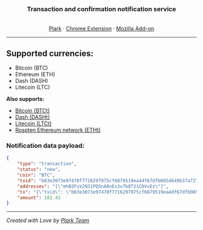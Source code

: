 
<p align="center">
  <h3 align="center">Transaction and confirmation notification service</h3>
  <p align="center">
    <br/>
    <a href="https://plark.io">Plark</a>
    ·
    <a href="https://chrome.google.com/webstore/detail/berrywallet/boidgcdefidhoojfljngigkjffbodjmn">Chrome Extension</a>
    ·
    <a href="https://addons.mozilla.org/firefox/addon/berrywallet">Mozilla Add-on</a>
  </p>
</p>

<hr />

## Supported currencies:

 - Bitcoin (BTC)
 - Ethereum (ETH)
 - Dash (DASH)
 - Litecoin (LTC)

**Also supports:**
 - [Bitcoin (BTCt)](https://test.btc.explorer.berrywallet.io)
 - [Dash (DASHt)](https://testnet-insight.dashevo.org/insight)
 - [Litecoin (LTCt)](https://test.ltc.explorer.berrywallet.io) 
 - [Rospten Ethereum network (ETHt)](https://ropsten.etherscan.io)



### Notification data payload:

```json
{
    "type": "transaction",
    "status": "new",
    "coin": "BTC",
    "txid": "b63e3073e97470f7716297975cf6879519ea4df67dfb085d649b37a7277a915d",
    "addresses": "[\"mhB3FsV2N31PQ5nA8nEs3x7b8T21CDVvEz\"]",
    "tx": "{\"txid\": \"b63e3073e97470f7716297975cf6879519ea4df67dfb085d649b37a7277a915d\"}",
    "amount": 102.43
}
```


---



*Created with Love by [Plark Team](https://plark.io)*